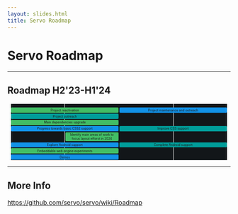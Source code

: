 ```yaml
---
layout: slides.html
title: Servo Roadmap
---
```


<!-- .slide: class="cover" -->

# Servo Roadmap

-----

## Roadmap H2'23-H1'24

<div style="display: grid; grid-template-columns: repeat(4, 1fr); grid-template-rows: 1em; font-size: 0.5em; grid-gap: 0.1em; padding: 0.1em; background: white; margin: 1em;">

  <div style="background: #121619; text-align: center; font-size: 0.8em; grid-area: 1/1/10;">Q3'23</div>
  <div style="background: #121619; text-align: center; font-size: 0.8em; grid-area: 1/2/10;">Q4'23</div>
  <div style="background: #121619; text-align: center; font-size: 0.8em; grid-area: 1/3/10;">Q1'24</div>
  <div style="background: #121619; text-align: center; font-size: 0.8em; grid-area: 1/4/10;">Q2'24</div>
  <div style="padding: 0.2em; grid-column: 1 / 3; grid-row: 2; background: #42be65; text-align: center; border-radius: 0.3em; margin: 0.1em;">Project reactivation</div>
  <div style="padding: 0.2em; grid-column: 3 / 5; grid-row: 2; background: #1192e8; text-align: center; border-radius: 0.3em; margin: 0.1em;">Project maintenance and outreach</div>
  <div style="padding: 0.2em; grid-column: 1 / 3; grid-row: 3; background: #009d9a; text-align: center; border-radius: 0.3em; margin: 0.1em;">Project outreach</div>
  <div style="padding: 0.2em; grid-column: 1 / 3; grid-row: 4; background: #42be65; text-align: center; border-radius: 0.3em; margin: 0.1em;">Main dependencies upgrade</div>
  <div style="padding: 0.2em; grid-column: 1 / 3; grid-row: 5; background: #1192e8; text-align: center; border-radius: 0.3em; margin: 0.1em;">Progress towards basic CSS2 support</div>
  <div style="padding: 0.2em; grid-column: 3 / 5; grid-row: 5; background: #009d9a; text-align: center; border-radius: 0.3em; margin: 0.1em;">Improve CSS support</div>
  <div style="padding: 0.2em; grid-column: 2 / 3; grid-row: 6; background: #42be65; text-align: center; border-radius: 0.3em; margin: 0.1em;">Identify main areas of work to focus layout efforst in 2024</div>
  <div style="padding: 0.2em; grid-column: 1 / 3; grid-row: 7; background: #1192e8; text-align: center; border-radius: 0.3em; margin: 0.1em;">Explore Android support</div>
  <div style="padding: 0.2em; grid-column: 3 / 5; grid-row: 7; background: #009d9a; text-align: center; border-radius: 0.3em; margin: 0.1em;">Complete Android support</div>
  <div style="padding: 0.2em; grid-column: 1 / 3; grid-row: 8; background: #42be65; text-align: center; border-radius: 0.3em; margin: 0.1em;">Embeddable web engine experiments</div>
  <div style="padding: 0.2em; grid-column: 1 / 3; grid-row: 9; background: #1192e8; text-align: center; border-radius: 0.3em; margin: 0.1em;">Demos</div>

</div>

-----

<!-- .slide: class="last" -->

## More Info

<https://github.com/servo/servo/wiki/Roadmap>

